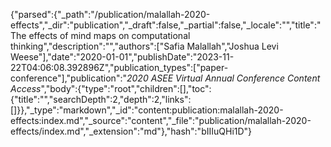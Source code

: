 {"parsed":{"_path":"/publication/malallah-2020-effects","_dir":"publication","_draft":false,"_partial":false,"_locale":"","title":"The effects of mind maps on computational thinking","description":"","authors":["Safia Malallah","Joshua Levi Weese"],"date":"2020-01-01","publishDate":"2023-11-22T04:06:08.392896Z","publication_types":["paper-conference"],"publication":"*2020 ASEE Virtual Annual Conference Content Access*","body":{"type":"root","children":[],"toc":{"title":"","searchDepth":2,"depth":2,"links":[]}},"_type":"markdown","_id":"content:publication:malallah-2020-effects:index.md","_source":"content","_file":"publication/malallah-2020-effects/index.md","_extension":"md"},"hash":"bIIIuQHi1D"}
